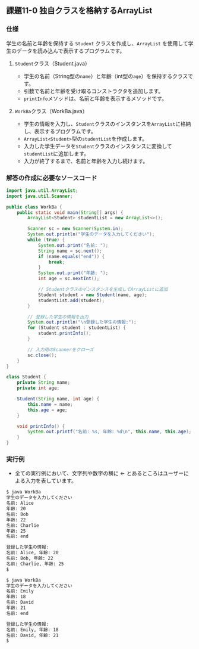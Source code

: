 ## 課題11-0 独自クラスを格納するArrayList

### 仕様
学生の名前と年齢を保持する `Student` クラスを作成し、`ArrayList` を使用して学生のデータを読み込んで表示するプログラムです。
1. `Student`クラス（Student.java）
    - 学生の名前（String型の`name`）と年齢（int型の`age`）を保持するクラスです。
    - 引数で名前と年齢を受け取るコンストラクタを追加します。
    - `printInfo`メソッドは、名前と年齢を表示するメソッドです。

2. `WorkBa`クラス（WorkBa.java）
    - 学生の情報を入力し、`Student`クラスのインスタンスを`ArrayList`に格納し、表示するプログラムです。
    - `ArrayList<Student>`型の`studentList`を作成します。
    - 入力した学生データを`Student`クラスのインスタンスに変換して`studentList`に追加します。
    - 入力が終了するまで、名前と年齢を入力し続けます。
   
### 解答の作成に必要なソースコード

```java
import java.util.ArrayList;
import java.util.Scanner;

public class WorkBa {
    public static void main(String[] args) {
        ArrayList<Student> studentList = new ArrayList<>();

        Scanner sc = new Scanner(System.in);
        System.out.println("学生のデータを入力してください");
        while (true) {
            System.out.print("名前: ");
            String name = sc.next();
            if (name.equals("end")) {
                break;
            }
            System.out.print("年齢: ");
            int age = sc.nextInt();

            // Studentクラスのインスタンスを生成してArrayListに追加
            Student student = new Student(name, age);
            studentList.add(student);
        }

        // 登録した学生の情報を出力
        System.out.println("\n登録した学生の情報:");
        for (Student student : studentList) {
            student.printInfo();
        }

        // 入力用のScannerをクローズ
        sc.close();
    }
}

class Student {
    private String name;
    private int age;

    Student(String name, int age) {
        this.name = name;
        this.age = age;
    }

    void printInfo() {
        System.out.printf("名前: %s, 年齢: %d\n", this.name, this.age);
    }
}
```

### 実行例

- 全ての実行例において、文字列や数字の横に <- とあるところはユーザーによる入力を表しています。

```sh
$ java WorkBa
学生のデータを入力してください
名前: Alice
年齢: 20
名前: Bob
年齢: 22
名前: Charlie
年齢: 25
名前: end

登録した学生の情報:
名前: Alice, 年齢: 20
名前: Bob, 年齢: 22
名前: Charlie, 年齢: 25
$ 

$ java WorkBa
学生のデータを入力してください
名前: Emily
年齢: 18
名前: David
年齢: 21
名前: end

登録した学生の情報:
名前: Emily, 年齢: 18
名前: David, 年齢: 21
$ 
```